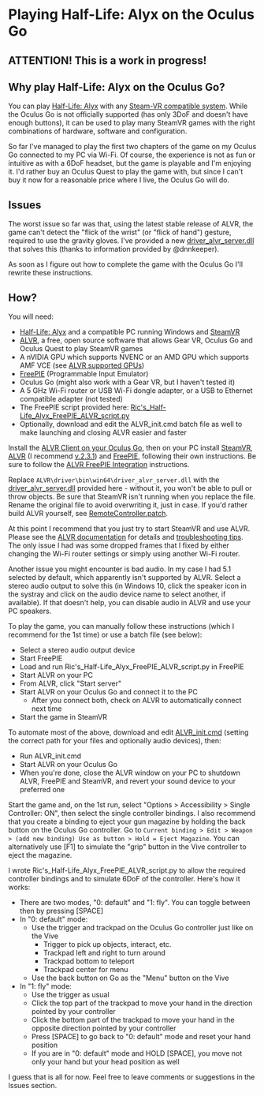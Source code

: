 # Playing Half-Life: Alyx on the Oculus Go

## ATTENTION! This is a work in progress!

## Why play Half-Life: Alyx on the Oculus Go?

You can play [Half-Life: Alyx](https://www.half-life.com/en/alyx) with any [Steam-VR compatible system](https://www.half-life.com/en/alyx/vr). While the Oculus Go is not officially supported (has only 3DoF and doesn't have enough buttons), it can be used to play many SteamVR games with the right combinations of hardware, software and configuration.

So far I've managed to play the first two chapters of the game on my Oculus Go connected to my PC via Wi-Fi. Of course, the experience is not as fun or intuitive as with a 6DoF headset, but the game is playable and I'm enjoying it. I'd rather buy an Oculus Quest to play the game with, but since I can't buy it now for a reasonable price where I live, the Oculus Go will do.

## Issues

The worst issue so far was that, using the latest stable release of ALVR, the game can't detect the "flick of the wrist" (or "flick of hand") gesture, required to use the gravity gloves. I've provided a new [driver_alvr_server.dll](https://github.com/AltoRetrato/Half-Life_Alyx_on_Oculus_Go/blob/master/driver_alvr_server.dll) that solves this (thanks to information provided by @dnnkeeper).

As soon as I figure out how to complete the game with the Oculus Go I'll rewrite these instructions.

## How?

You will need:
* [Half-Life: Alyx](https://store.steampowered.com/app/546560/HalfLife_Alyx/) and a compatible PC running Windows and [SteamVR](https://store.steampowered.com/app/250820/SteamVR/)
* [ALVR](https://github.com/polygraphene/ALVR/), a free, open source software that allows Gear VR, Oculus Go and Oculus Quest to play SteamVR games
* A nVIDIA GPU which supports NVENC or an AMD GPU which supports AMF VCE (see [ALVR supported GPUs](https://github.com/polygraphene/ALVR/wiki/Supported-GPU))
* [FreePIE](https://andersmalmgren.github.io/FreePIE/) (Programmable Input Emulator)
* Oculus Go (might also work with a Gear VR, but I haven't tested it)
* A 5 GHz Wi-Fi router or USB Wi-Fi dongle adapter, or a USB to Ethernet compatible adapter (not tested)
* The FreePIE script provided here: [Ric's_Half-Life_Alyx_FreePIE_ALVR_script.py](https://github.com/AltoRetrato/Half-Life_Alyx_on_Oculus_Go/blob/master/Ric's_Half-Life_Alyx_FreePIE_ALVR_script.py)
* Optionally, download and edit the ALVR_init.cmd batch file as well to make launching and closing  ALVR easier and faster

Install the [ALVR Client on your Oculus Go](https://alvr-dist.appspot.com/), then on your PC install [SteamVR](https://store.steampowered.com/app/250820/SteamVR/), [ALVR](https://github.com/polygraphene/ALVR/releases) (I recommend [v.2.3.1](https://github.com/polygraphene/ALVR/releases/tag/v2.3.1)) and [FreePIE](https://andersmalmgren.github.io/FreePIE/), following their own instructions. Be sure to follow the [ALVR FreePIE Integration](https://github.com/polygraphene/ALVR/wiki/FreePIE-Integration) instructions.

Replace `ALVR\driver\bin\win64\driver_alvr_server.dll` with the [driver_alvr_server.dll](https://github.com/AltoRetrato/Half-Life_Alyx_on_Oculus_Go/blob/master/driver_alvr_server.dll) provided here - without it, you won't be able to pull or throw objects. Be sure that SteamVR isn't running when you replace the file. Rename the original file to avoid overwriting it, just in case. If you'd rather build ALVR yourself, see [RemoteController.patch](RemoteController.patch).

At this point I recommend that you just try to start SteamVR and use ALVR. Please see the [ALVR documentation](https://github.com/polygraphene/ALVR/wiki) for details and [troubleshooting tips](https://github.com/polygraphene/ALVR/wiki/Troubleshooting). The only issue I had was some dropped frames that I fixed by either changing the Wi-Fi router settings or simply using another Wi-Fi router.

Another issue you might encounter is bad audio. In my case I had 5.1 selected by default, which apparently isn't supported by ALVR. Select a stereo audio output to solve this (in Windows 10, click the speaker icon in the systray and click on the audio device name to select another, if available). If that doesn't help, you can disable audio in ALVR and use your PC speakers.

To play the game, you can manually follow these instructions (which I recommend for the 1st time) or use a batch file (see below):
* Select a stereo audio output device
* Start FreePIE
* Load and run Ric's_Half-Life_Alyx_FreePIE_ALVR_script.py in FreePIE
* Start ALVR on your PC
* From ALVR, click "Start server"
* Start ALVR on your Oculus Go and connect it to the PC
  * After you connect both, check on ALVR to automatically connect next time
* Start the game in SteamVR

To automate most of the above, download and edit [ALVR_init.cmd](https://github.com/AltoRetrato/Half-Life_Alyx_on_Oculus_Go/blob/master/ALVR_init.cmd) (setting the correct path for your files and optionally audio devices), then:
* Run ALVR_init.cmd
* Start ALVR on your Oculus Go
* When you're done, close the ALVR window on your PC to shutdown ALVR, FreePIE and SteamVR, and revert your sound device to your preferred one

Start the game and, on the 1st run, select "Options > Accessibility > Single Controller: ON", then select the single controller bindings. I also recommend that you create a binding to eject your gun magazine by holding the back button on the Oculus Go controller. Go to `Current binding > Edit > Weapon > (add new binding) Use as button > Hold = Eject Magazine`. You can alternatively use [F1] to simulate the "grip" button in the Vive controller to eject the magazine.

I wrote Ric's_Half-Life_Alyx_FreePIE_ALVR_script.py to allow the required controller bindings and to simulate 6DoF of the controller. Here's how it works:
* There are two modes, "0: default" and "1: fly". You can toggle between then by pressing [SPACE]
* In "0: default" mode:
  * Use the trigger and trackpad on the Oculus Go controller just like on the Vive
    * Trigger to pick up objects, interact, etc.
    * Trackpad left and right to turn around
    * Trackpad bottom to teleport
    * Trackpad center for menu
  * Use the back button on Go as the "Menu" button on the Vive
* In "1: fly" mode:
  * Use the trigger as usual
  * Click the top part of the trackpad to move your hand in the direction pointed by your controller
  * Click the bottom part of the trackpad to move your hand in the opposite direction pointed by your controller
  * Press [SPACE] to go back to "0: default" mode and reset your hand position
  * If you are in "0: default" mode and HOLD [SPACE], you move not only your hand but your head position as well


I guess that is all for now. Feel free to leave comments or suggestions in the Issues section.
